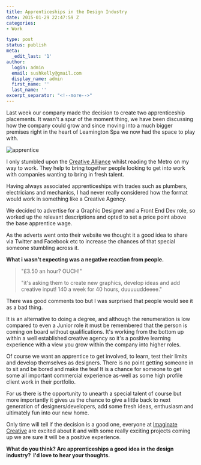 ```yaml
---
title: Apprenticeships in the Design Industry
date: 2015-01-29 22:47:59 Z
categories:
- Work

type: post
status: publish
meta:
  _edit_last: '1'
author:
  login: admin
  email: sushkelly@gmail.com
  display_name: admin
  first_name: ''
  last_name: ''
excerpt_separator: "<!--more-->"
---
```


<p>Last week our company made the decision to create two apprenticeship placements. It wasn't a spur of the moment thing, we have been discussing how the company could grow and since moving into a much bigger premises right in the heart of Leamington Spa we now had the space to play with.</p>
<p><img  src="{{ site.baseurl }}/assets/apprentice.jpg" alt="apprentice"  /></p><!--more-->
<p>I only stumbled upon the <a href="http://www.creativealliance.org.uk/" target="_blank">Creative Alliance</a> whilst reading the Metro on my way to work. They help to bring together people looking to get into work with companies wanting to bring in fresh talent.</p>
<p>Having always associated apprenticeships with trades such as plumbers, electricians and mechanics, I had never really considered how the format would work in something like a Creative Agency.</p>
<p>We decided to advertise for a Graphic Designer and a Front End Dev role, so worked up the relevant descriptions and opted to set a price point above the base apprentice wage.</p>
<p>As the adverts went onto their website we thought it a good idea to share via Twitter and Facebook etc to increase the chances of that special someone stumbling across it.</p>
<p><strong>What i wasn't expecting was a negative reaction from people. </strong></p>
<blockquote><p>"£3.50 an hour? OUCH!"</p>
<p>"it's asking them to create new graphics, develop ideas and add creative input! 140 a week for 40 hours, duuuuuddeeee."</p></blockquote>
<p>There was good comments too but I was surprised that people would see it as a bad thing.</p>
<p>It is an alternative to doing a degree, and although the renumeration is low compared to even a Junior role it must be remembered that the person is coming on board without qualifications. I<span data-reactid=".9t.1:3:1:$comment10153073412651670_10153073654866670:0.0.$right.0.$left.0.0.1:$comment-body.0.0"><span data-reactid=".9t.1:3:1:$comment10153073412651670_10153073654866670:0.0.$right.0.$left.0.0.1:$comment-body.0.0.$end:0:$0:0">t's working from the bottom up within a well established creative agency so it's a positive learning experience with a view you grow within the company into higher roles.</span></span></p>
<p>Of course we want an apprentice to get involved, to learn, test their limits and develop themselves as designers. There is no point getting someone in to sit and be bored and make the tea! It is a chance for someone to get some all important commercial experience as-well as some high profile client work in their portfolio.</p>
<p>For us there is the opportunity to unearth a special talent of course but more importantly it gives us the chance to give a little back to next generation of designers/developers, add some fresh ideas, enthusiasm and ultimately fun into our new home.</p>
<p>Only time will tell if the decision is a good one, everyone at <a href="http://www.imaginate.uk.com" target="_blank">Imaginate Creative</a> are excited about it and with some really exciting projects coming up we are sure it will be a positive experience.</p>
<p><strong>What do you think? Are apprenticeships a good idea in the design industry?  I'd love to hear your thoughts.</strong></p>
<p>&nbsp;</p>
<p>&nbsp;</p>
